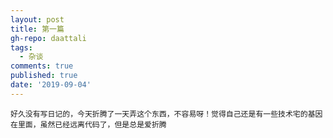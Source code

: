 ```yaml
---
layout: post
title: 第一篇
gh-repo: daattali
tags:
  - 杂谈
comments: true
published: true
date: '2019-09-04'
---
```


 	好久没有写日记的，今天折腾了一天弄这个东西，不容易呀！觉得自己还是有一些技术宅的基因在里面，虽然已经远离代码了，但是总是爱折腾
